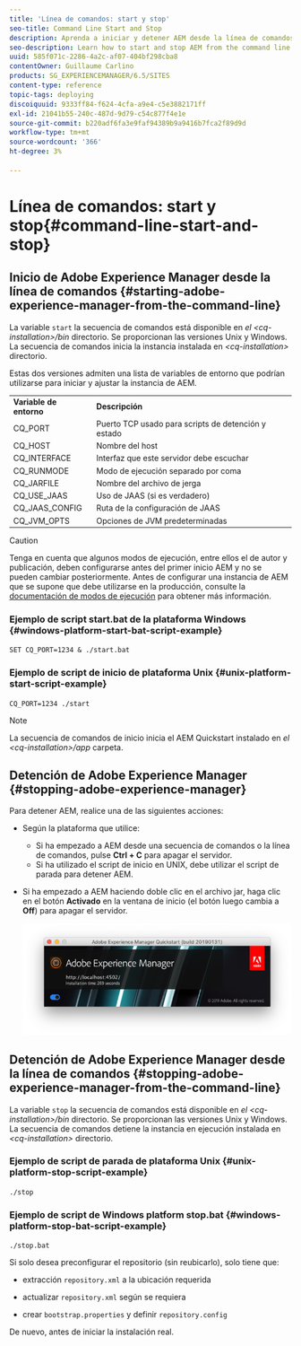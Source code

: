 ```yaml
---
title: 'Línea de comandos: start y stop'
seo-title: Command Line Start and Stop
description: Aprenda a iniciar y detener AEM desde la línea de comandos.
seo-description: Learn how to start and stop AEM from the command line.
uuid: 585f071c-2286-4a2c-af07-404bf298cba8
contentOwner: Guillaume Carlino
products: SG_EXPERIENCEMANAGER/6.5/SITES
content-type: reference
topic-tags: deploying
discoiquuid: 9333ff84-f624-4cfa-a9e4-c5e3882171ff
exl-id: 21041b55-240c-487d-9d79-c54c877f4e1e
source-git-commit: b220adf6fa3e9faf94389b9a9416b7fca2f89d9d
workflow-type: tm+mt
source-wordcount: '366'
ht-degree: 3%

---
```


# Línea de comandos: start y stop{#command-line-start-and-stop}

## Inicio de Adobe Experience Manager desde la línea de comandos {#starting-adobe-experience-manager-from-the-command-line}

La variable `start` la secuencia de comandos está disponible en *el &lt;cq-installation>/bin* directorio. Se proporcionan las versiones Unix y Windows. La secuencia de comandos inicia la instancia instalada en *&lt;cq-installation>* directorio.

Estas dos versiones admiten una lista de variables de entorno que podrían utilizarse para iniciar y ajustar la instancia de AEM.

<table>
 <tbody>
  <tr>
   <td><strong>Variable de entorno </strong></td>
   <td><strong>Descripción </strong></td>
  </tr>
  <tr>
   <td>CQ_PORT</td>
   <td>Puerto TCP usado para scripts de detención y estado<br /> </td>
  </tr>
  <tr>
   <td>CQ_HOST</td>
   <td>Nombre del host<br /> </td>
  </tr>
  <tr>
   <td>CQ_INTERFACE</td>
   <td>Interfaz que este servidor debe escuchar<br /> </td>
  </tr>
  <tr>
   <td>CQ_RUNMODE</td>
   <td>Modo de ejecución separado por coma<br /> </td>
  </tr>
  <tr>
   <td>CQ_JARFILE</td>
   <td>Nombre del archivo de jerga<br /> </td>
  </tr>
  <tr>
   <td>CQ_USE_JAAS</td>
   <td>Uso de JAAS (si es verdadero)<br /> </td>
  </tr>
  <tr>
   <td>CQ_JAAS_CONFIG</td>
   <td>Ruta de la configuración de JAAS<br /> </td>
  </tr>
  <tr>
   <td>CQ_JVM_OPTS</td>
   <td>Opciones de JVM predeterminadas<br /> </td>
  </tr>
 </tbody>
</table>

>[!CAUTION]
>
>Tenga en cuenta que algunos modos de ejecución, entre ellos el de autor y publicación, deben configurarse antes del primer inicio AEM y no se pueden cambiar posteriormente. Antes de configurar una instancia de AEM que se supone que debe utilizarse en la producción, consulte la [documentación de modos de ejecución](/help/sites-deploying/configure-runmodes.md) para obtener más información.

### Ejemplo de script start.bat de la plataforma Windows {#windows-platform-start-bat-script-example}

```shell
SET CQ_PORT=1234 & ./start.bat
```

### Ejemplo de script de inicio de plataforma Unix {#unix-platform-start-script-example}

```shell
CQ_PORT=1234 ./start
```

>[!NOTE]
>
>La secuencia de comandos de inicio inicia el AEM Quickstart instalado en *el &lt;cq-installation>/app* carpeta.

## Detención de Adobe Experience Manager {#stopping-adobe-experience-manager}

Para detener AEM, realice una de las siguientes acciones:

* Según la plataforma que utilice:

   * Si ha empezado a AEM desde una secuencia de comandos o la línea de comandos, pulse **Ctrl + C** para apagar el servidor.
   * Si ha utilizado el script de inicio en UNIX, debe utilizar el script de parada para detener AEM.

* Si ha empezado a AEM haciendo doble clic en el archivo jar, haga clic en el botón **Activado** en la ventana de inicio (el botón luego cambia a **Off**) para apagar el servidor.

   ![imagen_1-63](assets/chlimage_1-63.png)

## Detención de Adobe Experience Manager desde la línea de comandos {#stopping-adobe-experience-manager-from-the-command-line}

La variable `stop` la secuencia de comandos está disponible en *el &lt;cq-installation>/bin* directorio. Se proporcionan las versiones Unix y Windows. La secuencia de comandos detiene la instancia en ejecución instalada en *&lt;cq-installation>* directorio.

### Ejemplo de script de parada de plataforma Unix {#unix-platform-stop-script-example}

```shell
./stop
```

### Ejemplo de script de Windows platform stop.bat {#windows-platform-stop-bat-script-example}

```shell
./stop.bat
```

Si solo desea preconfigurar el repositorio (sin reubicarlo), solo tiene que:

* extracción `repository.xml` a la ubicación requerida

* actualizar `repository.xml` según se requiera

* crear `bootstrap.properties` y definir `repository.config`

De nuevo, antes de iniciar la instalación real.
